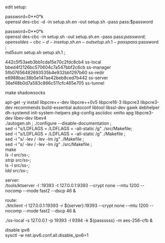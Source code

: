 #

edit setup:    

password=0**0*k   
openssl des-cbc -d -in setup.sh.en  -out setup.sh  -pass pass:$password  

password=0**0*k  
openssl des-cbc  -in setup.sh  -out setup.sh.en -pass pass:$password ;   
openssl des-cbc -d -in setup.sh.en  -out setup.sh.1  -pass pass:$password ;   
md5sum setup.sh setup.sh.1 ;   


442c5f53aeb3bb1cda15e70c2fdc8cb4  ss-local    
bbed4f2126bc570604c7a547bbf2c6cb  ss-manager   
5fb07656482693535b4e932bb1297b60  ss-redir   
e6988bac38b5e147ae42beb8ced7b442  ss-server   
36ef48b0d7a583c866c511cfc465e705  ss-tunnel    

make shadowsocks     

apt-get -y install libpcre++-dev libpcre++0v5 libpcre16-3  libpcre3 libpcre3-dev recommends build-essential autoconf libtool libssl-dev gawk debhelper dh-systemd init-system-helpers pkg-config asciidoc xmlto apg libpcre3-dev libev-dev libev4     
./autogen.sh ; ./configure  --disable-documentation  ;   
sed -i "s/LDFLAGS = /LDFLAGS = -all-static /g" ./src/Makefile;    
sed -i "s/LDFLAGS = /LDFLAGS = -all-static /g" ./Makefile ;      
sed -i "s/ -lev / -lev -lm  /g" ./Makefile ;     
sed -i "s/ -lev / -lev -lm  /g" ./src/Makefile ;      
make   
ls -l src/ss-*;   
strip src/ss-*;   
ls -l src/ss-*;   
ldd src/ss-*;   


server:   
/tools/ktserver -l :19393 -t 127.0.0.1:9393 --crypt none --mtu 1200 --nocomp --mode fast2 --dscp 46 &    

route:   
./ktclient -l 127.0.0.1:19393  -r ${server}:19393  --crypt none --mtu 1200 --nocomp --mode fast2  --dscp 46 &    

./ss-local -s 127.0.0.1 -p 19393 -l 9394 -k ${passssss} -m aes-256-cfb &    


disable ipv6   
sysctl -w net.ipv6.conf.all.disable_ipv6=1    




